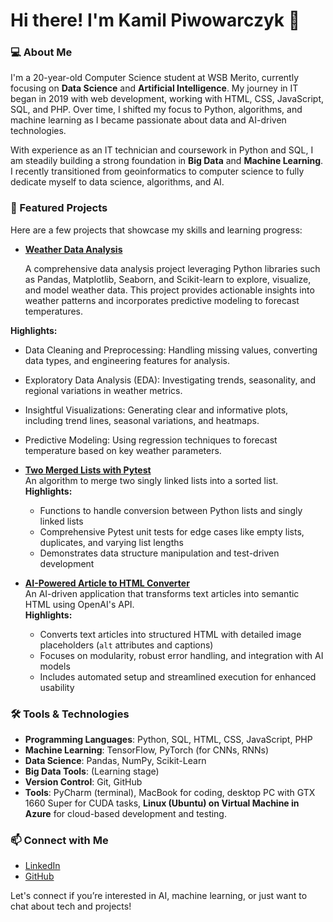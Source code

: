 # Hi there! I'm Kamil Piwowarczyk 👋

### 💻 About Me
I'm a 20-year-old Computer Science student at WSB Merito, currently focusing on **Data Science** and **Artificial Intelligence**. My journey in IT began in 2019 with web development, working with HTML, CSS, JavaScript, SQL, and PHP. Over time, I shifted my focus to Python, algorithms, and machine learning as I became passionate about data and AI-driven technologies.

With experience as an IT technician and coursework in Python and SQL, I am steadily building a strong foundation in **Big Data** and **Machine Learning**. I recently transitioned from geoinformatics to computer science to fully dedicate myself to data science, algorithms, and AI.


### 📁 Featured Projects
Here are a few projects that showcase my skills and learning progress:

- **[Weather Data Analysis](https://github.com/kamil7133/Weather_Data_Analysis_with_Pandas_Matplotlib_and_Seaborn)**
    
    A comprehensive data analysis project leveraging Python libraries such as Pandas, Matplotlib, Seaborn, and Scikit-learn to explore, visualize, and model weather data. This project provides actionable insights into weather patterns and incorporates predictive modeling to forecast temperatures.
  
**Highlights:**
  - Data Cleaning and Preprocessing: Handling missing values, converting data types, and engineering features for analysis.
  - Exploratory Data Analysis (EDA): Investigating trends, seasonality, and regional variations in weather metrics.
  - Insightful Visualizations: Generating clear and informative plots, including trend lines, seasonal variations, and heatmaps.
  - Predictive Modeling: Using regression techniques to forecast temperature based on key weather parameters. 

- **[Two Merged Lists with Pytest](https://github.com/kamil7133/test_two_merged_lists_with_pytest)**  
  An algorithm to merge two singly linked lists into a sorted list.  
  **Highlights:**  
  - Functions to handle conversion between Python lists and singly linked lists  
  - Comprehensive Pytest unit tests for edge cases like empty lists, duplicates, and varying list lengths  
  - Demonstrates data structure manipulation and test-driven development  

- **[AI-Powered Article to HTML Converter](https://github.com/kamil7133/AI_article_formatter)**  
  An AI-driven application that transforms text articles into semantic HTML using OpenAI's API.  
  **Highlights:**  
  - Converts text articles into structured HTML with detailed image placeholders (`alt` attributes and captions)  
  - Focuses on modularity, robust error handling, and integration with AI models  
  - Includes automated setup and streamlined execution for enhanced usability  

### 🛠️ Tools & Technologies
- **Programming Languages**: Python, SQL, HTML, CSS, JavaScript, PHP
- **Machine Learning**: TensorFlow, PyTorch (for CNNs, RNNs)
- **Data Science**: Pandas, NumPy, Scikit-Learn
- **Big Data Tools**: (Learning stage)
- **Version Control**: Git, GitHub
- **Tools**: PyCharm (terminal), MacBook for coding, desktop PC with GTX 1660 Super for CUDA tasks, **Linux (Ubuntu) on Virtual Machine in Azure** for cloud-based development and testing.

### 📫 Connect with Me
- [LinkedIn](https://www.linkedin.com/in/kamil-piwowarczyk-6ba839322/)
- [GitHub](https://github.com/kamil7133)

Let's connect if you’re interested in AI, machine learning, or just want to chat about tech and projects!
